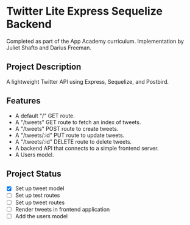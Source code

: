 # Twitter Lite Express Sequelize Backend
Completed as part of the App Academy curriculum. Implementation by Juliet Shafto and Darius Freeman.

## Project Description
A lightweight Twitter API using Express, Sequelize, and Postbird.

## Features
- A default "/" GET route.
- A "/tweets" GET route to fetch an index of tweets.
- A "/tweets" POST route to create tweets.
- A "/tweets/:id" PUT route to update tweets.
- A "/tweets/:id" DELETE route to delete tweets.
- A backend API that connects to a simple frontend server.
- A Users model.

## Project Status
- [x] Set up tweet model
- [ ] Set up test routes
- [ ] Set up tweet routes
- [ ] Render tweets in frontend application
- [ ] Add the users model
